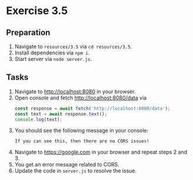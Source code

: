 # Exercise 3.5

## Preparation

1. Navigate to `resources/3.5` via `cd resources/3.5`.
2. Install dependencies via `npm i`.
3. Start server via `node server.js`.

## Tasks

1. Navigate to <http://localhost:8080> in your browser.
2. Open console and fetch <http://localhost:8080/data> via 
   ```js
   const response = await fetch('http://localhost:8080/data');
   const text = await response.text();
   console.log(text);
   ```
3. You should see the following message in your console:
   ```
   If you can see this, then there are no CORS issues!
   ```
4. Navigate to <https://google.com> in your browser
and repeat steps 2 and 3.
5. You get an error message related to CORS.
6. Update the code in `server.js` to resolve the issue.
